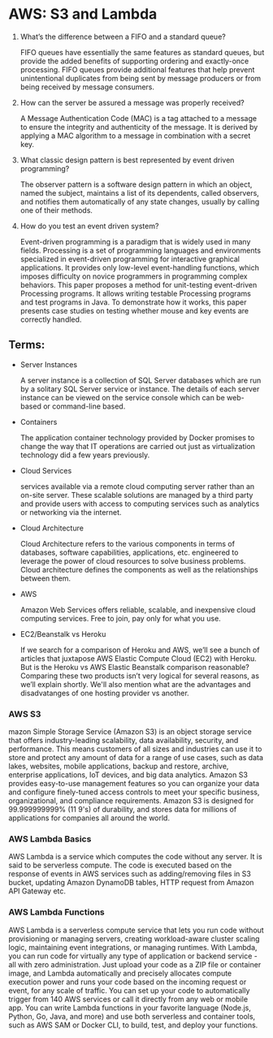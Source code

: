 # AWS: S3 and Lambda

1. What’s the difference between a FIFO and a standard queue?

   FIFO queues have essentially the same features as standard queues, but provide the added benefits of supporting ordering and exactly-once processing. FIFO queues provide additional features that help prevent unintentional duplicates from being sent by message producers or from being received by message consumers.

2. How can the server be assured a message was properly received?

   A Message Authentication Code (MAC) is a tag attached to a message to ensure the integrity and authenticity of the message. It is derived by applying a MAC algorithm to a message in combination with a secret key.

3. What classic design pattern is best represented by event driven programming?

   The observer pattern is a software design pattern in which an object, named the subject, maintains a list of its dependents, called observers, and notifies them automatically of any state changes, usually by calling one of their methods.

4. How do you test an event driven system?

   Event-driven programming is a paradigm that is widely used in many fields. Processing is a set of programming languages and environments specialized in event-driven programming for interactive graphical applications. It provides only low-level event-handling functions, which imposes difficulty on novice programmers in programming complex behaviors. This paper proposes a method for unit-testing event-driven Processing programs. It allows writing testable Processing programs and test programs in Java. To demonstrate how it works, this paper presents case studies on testing whether mouse and key events are correctly handled.

## Terms:

- Server Instances

  A server instance is a collection of SQL Server databases which are run by a solitary SQL Server service or instance. The details of each server instance can be viewed on the service console which can be web-based or command-line based.

- Containers

  The application container technology provided by Docker promises to change the way that IT operations are carried out just as virtualization technology did a few years previously.

- Cloud Services

  services available via a remote cloud computing server rather than an on-site server. These scalable solutions are managed by a third party and provide users with access to computing services such as analytics or networking via the internet.

- Cloud Architecture

  Cloud Architecture refers to the various components in terms of databases, software capabilities, applications, etc. engineered to leverage the power of cloud resources to solve business problems. Cloud architecture defines the components as well as the relationships between them.

- AWS

  Amazon Web Services offers reliable, scalable, and inexpensive cloud computing services. Free to join, pay only for what you use.

- EC2/Beanstalk vs Heroku

  If we search for a comparison of Heroku and AWS, we’ll see a bunch of articles that juxtapose AWS Elastic Compute Cloud (EC2) with Heroku. But is the Heroku vs AWS Elastic Beanstalk comparison reasonable? Comparing these two products isn’t very logical for several reasons, as we’ll explain shortly. We'll also mention what are the advantages and disadvatanges of one hosting provider vs another.

### AWS S3

mazon Simple Storage Service (Amazon S3) is an object storage service that offers industry-leading scalability, data availability, security, and performance. This means customers of all sizes and industries can use it to store and protect any amount of data for a range of use cases, such as data lakes, websites, mobile applications, backup and restore, archive, enterprise applications, IoT devices, and big data analytics. Amazon S3 provides easy-to-use management features so you can organize your data and configure finely-tuned access controls to meet your specific business, organizational, and compliance requirements. Amazon S3 is designed for 99.999999999% (11 9's) of durability, and stores data for millions of applications for companies all around the world.

### AWS Lambda Basics

AWS Lambda is a service which computes the code without any server. It is said to be serverless compute. The code is executed based on the response of events in AWS services such as adding/removing files in S3 bucket, updating Amazon DynamoDB tables, HTTP request from Amazon API Gateway etc.

### AWS Lambda Functions

AWS Lambda is a serverless compute service that lets you run code without provisioning or managing servers, creating workload-aware cluster scaling logic, maintaining event integrations, or managing runtimes. With Lambda, you can run code for virtually any type of application or backend service - all with zero administration. Just upload your code as a ZIP file or container image, and Lambda automatically and precisely allocates compute execution power and runs your code based on the incoming request or event, for any scale of traffic. You can set up your code to automatically trigger from 140 AWS services or call it directly from any web or mobile app. You can write Lambda functions in your favorite language (Node.js, Python, Go, Java, and more) and use both serverless and container tools, such as AWS SAM or Docker CLI, to build, test, and deploy your functions.
